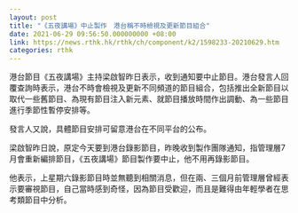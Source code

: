 ```yaml
---
layout: post
title: "《五夜講場》中止製作　港台稱不時檢視及更新節目組合"
date: 2021-06-29 09:56:50.000000000 +08:00
link: https://news.rthk.hk/rthk/ch/component/k2/1598233-20210629.htm
categories: rthk
---
```


港台節目《五夜講場》主持梁啟智昨日表示，收到通知要中止節目。港台發言人回覆查詢時表示，港台不時會檢視及更新不同頻道的節目組合，包括推出全新節目以取代一些舊節目、為現有節目注入新元素、就節目播放時間作出調動、為一些節目進行季節性暫停安排等。

發言人又說，具體節目安排可留意港台在不同平台的公布。

梁啟智昨日說，原定今天要到港台錄影節目，昨晚收到製作團隊通知，指管理層7月會重新編排節目，《五夜講場》節目製作要中止，他不用再錄影節目。

他表示，上星期六錄影節目時並無聽到相關消息，但在兩、三個月前管理層曾經表示要審視節目，自己當時感到奇怪，因為節目受歡迎，而且是難得由年輕學者在思考類節目中分析。
